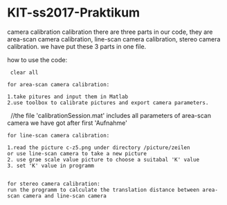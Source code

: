 # KIT-ss2017-Praktikum
camera calibration
 calibration
 there are three parts in our code, they are area-scan camera calibration, line-scan camera calibration, stereo camera calibration.
 we have put these 3 parts in one file.
 
 how to use the code:
 
     clear all
     
    for area-scan camera calibration:
    
    1.take pitures and input them in Matlab
    2.use toolbox to calibrate pictures and export camera parameters.
    
    //the file 'calibrationSession.mat' includes all parameters of area-scan camera we have got after first 'Aufnahme'
   
    
    for line-scan camera calibration:
    
    1.read the picture c-z5.png under directory /picture/zeilen
    or use line-scan camera to take a new picture
    2. use grae scale value picture to choose a suitabal 'K' value
    3. set 'K' value in programm
    
    
    for stereo camera calibration:
    run the programm to calculate the translation distance between area-scan camera and line-scan camera
    
